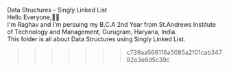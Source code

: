 Data Structures - Singly Linked List  
Hello Everyone,🙋‍♂️  
I'm Raghav and I'm persuing my B.C.A 2nd Year from St.Andrews Institute of Technology and Management, Gurugram, Haryana, India.  
This folder is all about Data Structures using Singly Linked List.
>>>>>>> c739aa566116a5085a2f01cab34792a3e6d5c39c
